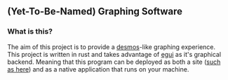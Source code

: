 ## (Yet-To-Be-Named) Graphing Software

### What is this?
The aim of this project is to provide a [desmos](https://www.desmos.com/)-like graphing experience. This project is written in rust and takes advantage of [egui](https://github.com/emilk/egui) as it's graphical backend. Meaning that this program can be deployed as both a site ([such as here](https://titaniumtown.github.io)) and as a native application that runs on your machine.

